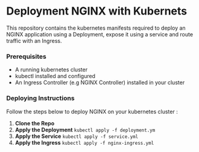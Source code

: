 # Deployment NGINX with Kubernets

This repository contains the kubernetes manifests required to deploy an NGINX application using a Deployment, expose it using a service and route traffic with an Ingress. 


### Prerequisites

* A running kubernetes cluster
* kubectl installed and configured
* An Ingress Controller (e.g NGINX Controller) installed in your cluster


### Deploying Instructions 

Follow the steps below to deploy NGINX on your kubernetes cluster : 

1. **Clone the Repo**
2. **Apply the Deployment**
   ```kubectl apply -f deployment.ym```
3. **Apply the Service**
   ```kubectl apply -f service.yml```
4. **Apply the Ingress**
   ```kubectl apply -f nginx-ingress.yml```



